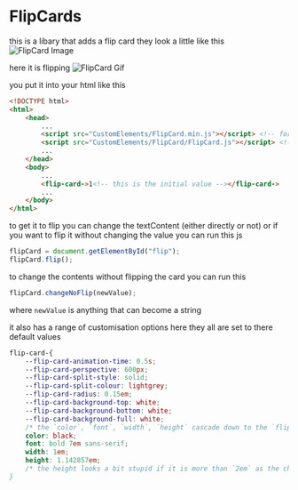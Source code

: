 # FlipCards

this is a libary that adds a flip card they look a little like this
![FlipCard Image](https://github.com/RJ-Infinity/CustomElements/tree/main/FlipCard/FlipCardImage.png?raw=true)

here it is flipping
![FlipCard Gif](https://github.com/RJ-Infinity/CustomElements/tree/main/FlipCard/FlipCardClock.gif?raw=true)

you put it into your html like this
```html
<!DOCTYPE html>
<html>
	<head>
		...
		<script src="CustomElements/FlipCard.min.js"></script> <!-- for the minified version -->
		<script src="CustomElements/FlipCard/FlipCard.js"></script> <!-- for the source version -->
		...
	</head>
	<body>
		...
		<flip-card->1<!-- this is the initial value --></flip-card->
		...
	</body>
</html>
```

to get it to flip you can change the textContent (either directly or not) or if you want to flip it without changing the value you can run this js

```js
flipCard = document.getElementById("flip");
flipCard.flip();
```
to change the contents without flipping the card you can run this
```js
flipCard.changeNoFlip(newValue);
```
where `newValue` is anything that can become a string

it also has a range of customisation options here they all are set to there default values
```css
flip-card-{
	--flip-card-animation-time: 0.5s;
	--flip-card-perspective: 600px;
	--flip-card-split-style: solid;
	--flip-card-split-colour: lightgrey;
	--flip-card-radius: 0.15em;
	--flip-card-background-top: white;
	--flip-card-background-bottom: white;
	--flip-card-background-full: white;
	/* the `color`, `font`, `width`, `height` cascade down to the `flip-card-` like so */
	color: black;
	font: bold 7em sans-serif;
	width: 1em;
	height: 1.142857em;
	/* the height looks a bit stupid if it is more than `2em` as the character is just on the top row
}
```